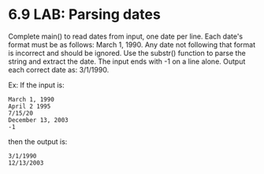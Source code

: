 # 6.9 LAB: Parsing dates
Complete main() to read dates from input, one date per line. Each date's format must be as follows: March 1, 1990. Any date not following that format is incorrect and should be ignored. Use the substr() function to parse the string and extract the date. The input ends with -1 on a line alone. Output each correct date as: 3/1/1990.

Ex: If the input is:
```
March 1, 1990
April 2 1995
7/15/20
December 13, 2003
-1
```
then the output is:
```
3/1/1990
12/13/2003
```